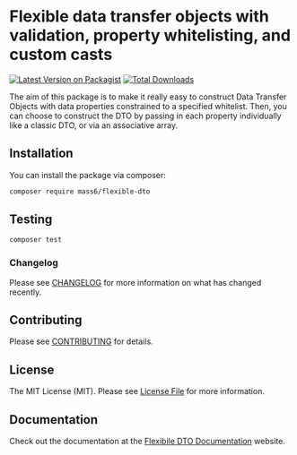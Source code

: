 # Flexible data transfer objects with validation, property whitelisting, and custom casts

[![Latest Version on Packagist](https://img.shields.io/packagist/v/mass6/flexible-dto.svg?style=flat-square)](https://packagist.org/packages/mass6/flexible-dto)
[![Total Downloads](https://img.shields.io/packagist/dt/mass6/flexible-dto.svg?style=flat-square)](https://packagist.org/packages/mass6/flexible-dto)

The aim of this package is to make it really easy to construct Data Transfer Objects with data properties
constrained to a specified whitelist. Then, you can choose to construct the DTO by passing in
each property individually like a classic DTO, or via an associative array.

## Installation

You can install the package via composer:

```bash
composer require mass6/flexible-dto
```

## Testing

``` bash
composer test
```

### Changelog

Please see [CHANGELOG](CHANGELOG.md) for more information on what has changed recently.

## Contributing

Please see [CONTRIBUTING](CONTRIBUTING.md) for details.

## License

The MIT License (MIT). Please see [License File](LICENSE.md) for more information.

## Documentation
Check out the documentation at the [Flexibile DTO Documentation](https://sam.ciaramilaro.com/docs/flexible-dto/introduction/) website.


